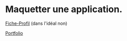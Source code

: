 # Maquetter une application.

[Fiche-Profil](https://wiliam64.github.io/Fiche-Profil/) (dans l'idéal non)

[Portfolio](https://wiliam64.github.io/Portfolio/)

